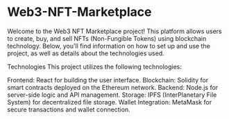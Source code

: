 # Web3-NFT-Marketplace
Welcome to the Web3 NFT Marketplace project! This platform allows users to create, buy, and sell NFTs (Non-Fungible Tokens) using blockchain technology. Below, you'll find information on how to set up and use the project, as well as details about the technologies used.

Technologies
This project utilizes the following technologies:

Frontend: React for building the user interface.
Blockchain: Solidity for smart contracts deployed on the Ethereum network.
Backend: Node.js for server-side logic and API management.
Storage: IPFS (InterPlanetary File System) for decentralized file storage.
Wallet Integration: MetaMask for secure transactions and wallet connection.
